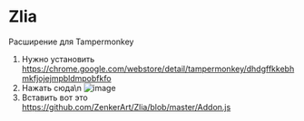 # Zlia
Расширение для Tampermonkey
1) Нужно установить https://chrome.google.com/webstore/detail/tampermonkey/dhdgffkkebhmkfjojejmpbldmpobfkfo
2) Нажать сюда\n
![image](https://user-images.githubusercontent.com/95053537/205366910-c6dac5f1-d078-4eab-a20d-3c7fa176102b.png)
3) Вставить вот это https://github.com/ZenkerArt/Zlia/blob/master/Addon.js

